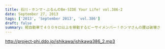 ```yaml
---
title: 石川・ホンマ・ぶるんのBe-SIDE Your Life! vol.386-2
date: September 27, 2013
tags: ['2013', 'September 2013', 'vol.386']
draft: false
summary: 軽自動車で４００キロ以上を移動するビーサイメンバー！ホンマさんの腰は破壊されたようで・・・ずっと腰痛を 訴えてぼやいていました～～NAMAE
---
```


http://project-phi.ddo.jp/ishikawa/ishikawa386_2.mp3
